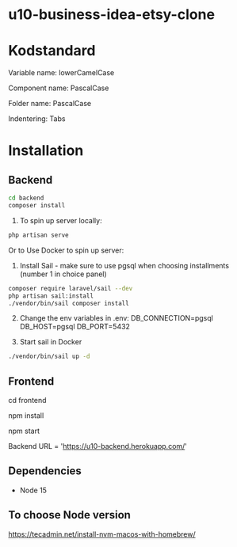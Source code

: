 # u10-business-idea-etsy-clone

# Kodstandard

Variable name: lowerCamelCase

Component name: PascalCase

Folder name: PascalCase

Indentering: Tabs

# Installation

## Backend

```bash
cd backend
composer install
```

1. To spin up server locally:

```bash
php artisan serve
```

Or to Use Docker to spin up server:

1. Install Sail - make sure to use pgsql when choosing installments (number 1 in choice panel)

```bash
composer require laravel/sail --dev
php artisan sail:install
./vendor/bin/sail composer install
```

2. Change the env variables in .env:
   DB_CONNECTION=pgsql
   DB_HOST=pgsql
   DB_PORT=5432

3. Start sail in Docker

```bash
./vendor/bin/sail up -d
```

## Frontend

cd frontend

npm install

npm start

Backend URL = 'https://u10-backend.herokuapp.com/'

## Dependencies

- Node 15

## To choose Node version

https://tecadmin.net/install-nvm-macos-with-homebrew/
